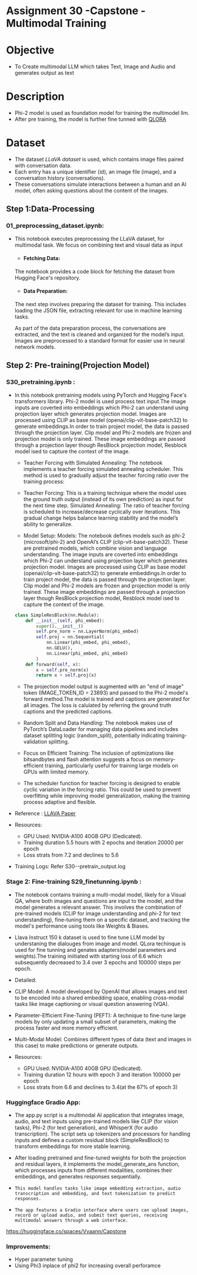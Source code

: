# Assignment 30 -Capstone - Multimodal Training

# Objective
-  To Create multimodal LLM which takes Text, Image and Audio and generates output as text

# Description
-   Phi-2 model is used as foundation model for training the multimodel llm. 
-   After pre training, the model is further fine tunned with [QLORA](https://arxiv.org/abs/2305.14314)
   
# Dataset

-   The dataset *LLaVA dataset* is used, which contains image files paired with conversation data. 
-   Each entry has a unique identifier (id), an image file (image), and a conversation history (conversations). 
-   These conversations simulate interactions between a human and an AI model, often asking questions about the content of the images.

## Step 1:Data-Processing   
### 01_preprocessing_dataset.ipynb:
- This notebook executes preprocessing the LLaVA dataset, for multimodal task. We focus on combining text and visual data as input
  
    - #### Fetching Data:
    The notebook provides a code block for fetching the dataset from Hugging Face's repository.

    - #### Data Preparation:
    The next step involves preparing the dataset for training. This includes loading the JSON file, extracting relevant for use in machine learning tasks.
  
    As part of the data preparation process, the conversations are extracted, and the text is cleaned and organized for the model’s input. Images are preprocessed to a standard format for easier use in neural network models.

## Step 2: Pre-training(Projection Model)  
### S30_pretraining.ipynb :
-   In this notebook pretraining models using PyTorch and Hugging Face's transformers library. Phi-2 model is used  process text input.The image inputs are coverted into embeddings which Phi-2 can understand using projection layer which generates projection model. Images are processed using  CLIP as base model (openai/clip-vit-base-patch32) to generate embeddings.In order to train project model, the data is passed through the projection layer. Clip model and Phi-2 models are frozen and projection model is only trained. These image embeddings are passed through a projection layer though ResBlock projection model, Resblock model ised to capture the context of the image.


    -   Teacher Forcing with Simulated Annealing:
    The notebook implements a teacher forcing simulated annealing scheduler. This method is used to gradually adjust the teacher forcing ratio over the training process:
    -   Teacher Forcing: This is a training technique where the model uses the ground truth output (instead of its own prediction) as input for the next time step.
    Simulated Annealing: The ratio of teacher forcing is scheduled to increase/decrease cyclically over iterations. This gradual change helps balance learning stability and the model’s ability to generalize.

    -   Model Setup:
    Models: The notebook defines models such as phi-2 (microsoft/phi-2) and OpenAI’s CLIP (clip-vit-base-patch32). These are pretrained models, which combine vision and language understanding.
    The image inputs are coverted into embeddings which Phi-2 can understand using projection layer which generates projection model. Images are processed using  CLIP as base model (openai/clip-vit-base-patch32) to generate embeddings.In order to train project model, the data is passed through the projection layer. Clip model and Phi-2 models are frozen and projection model is only trained. These image embeddings are passed through a projection layer though ResBlock projection model, Resblock model ised to capture the context of the image.

    ```python
    class SimpleResBlock(nn.Module):
        def __init__(self, phi_embed):
            super().__init__()
            self.pre_norm = nn.LayerNorm(phi_embed)
            self.proj = nn.Sequential(
                nn.Linear(phi_embed, phi_embed),
                nn.GELU(),
                nn.Linear(phi_embed, phi_embed)
            )
        def forward(self, x):
            x = self.pre_norm(x)
            return x + self.proj(x)
    ```
    -   The projection model output is augmented with an "end of image" token (IMAGE_TOKEN_ID = 23893) and passed to the Phi-2 model's forward method.The model is trained and captions are generated for all images. The loss is calulated by referring the ground truth captions and the predicted captions.

    -   Random Split and Data Handling: The notebook makes use of PyTorch’s DataLoader for managing data pipelines and includes dataset splitting logic (random_split), potentially indicating training-validation splitting.

    -   Focus on Efficient Training:
    The inclusion of optimizations like bitsandbytes and flash attention suggests a focus on memory-efficient training, particularly useful for training large models on GPUs with limited memory.

    -   The scheduler function for teacher forcing is designed to enable cyclic variation in the forcing ratio. This could be used to prevent overfitting while improving model generalization, making the training process adaptive and flexible.

   
-   Reference : [LLAVA Paper](https://arxiv.org/pdf/2304.08485.pdf)

-   Resources: 
    -   GPU Used: NVIDIA-A100 40GB GPU (Dedicated). 
    -   Training duration 5.5 hours with 2 epochs  and iteration 20000 per epoch 
    -   Loss strats from 7.2 and declines to 5.6

-   Training Logs:
    Refer S30--pretrain_output.log


### Stage 2: Fine-training S29_finetunning.ipynb :


-   The notebook contains training a multi-modal model, likely for a  Visual QA, where both images and questions are input to the model, and the model generates a relevant answer. This involves the combination of pre-trained models (CLIP for image understanding and phi-2 for text understanding), fine-tuning them on a specific dataset, and tracking the model's performance using tools like Weights & Biases.

-   Llava Instruct 150 k dataset is used to fine tune LLM model by understaning the dialouges from image and model. QLora techinque is used for fine tunning and genates adapters(model parameters and weights).The training iniitiated  with starting loss of 6.6 which subsequently decreased to 3.4 over 3 epochs and  100000 steps per epoch.

- Detailed:
-   CLIP Model: A model developed by OpenAI that allows images and text to be encoded into a shared embedding space, enabling cross-modal tasks like image captioning or visual question answering (VQA).
-   Parameter-Efficient Fine-Tuning (PEFT): A technique to fine-tune large models by only updating a small subset of parameters, making the process faster and more memory efficient.
-   Multi-Modal Model: Combines different types of data (text and images in this case) to make predictions or generate outputs.

-   Resources: 
    -   GPU Used: NVIDIA-A100 40GB GPU (Dedicated). 
    -   Training duration 12 hours with epoch 3 and iteration 100000 per epoch 
    -   Loss strats from 6.6 and declines to 3.4(at the 67% of epoch 3)


### Huggingface Gradio App:
-    The app.py script is a multimodal AI application that integrates image, audio, and text inputs using pre-trained models like CLIP (for vision tasks), Phi-2 (for text generation), and WhisperX (for audio transcription). The script sets up tokenizers and processors for handling inputs and defines a custom residual block (SimpleResBlock) to transform embeddings for more stable learning. 
  
-    After loading pretrained and fine-tuned weights for both the projection and residual layers, it implements the model_generate_ans function, which processes inputs from different modalities, combines their embeddings, and generates responses sequentially.
-     This model handles tasks like image embedding extraction, audio transcription and embedding, and text tokenization to predict responses. 
-     The app features a Gradio interface where users can upload images, record or upload audio, and submit text queries, receiving multimodal answers through a web interface. 

https://huggingface.co/spaces/Vvaann/Capstone



### Improvements:
-   Hyper parameter tuning
-   Using Phi3 inplace of phi2 for increasing overall perforamce 
